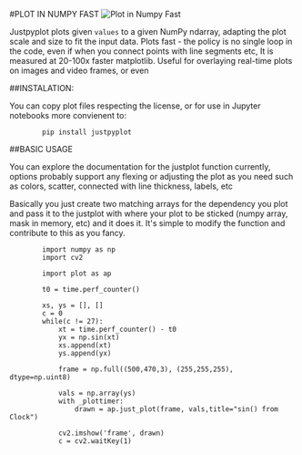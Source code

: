 #PLOT IN NUMPY FAST
![Plot in Numpy Fast](https://giphy.com/embed/Golhlo06fa2Q5EM0o5)

Justpyplot plots given `values` to a given NumPy ndarray, adapting
the plot scale and size to fit the input data.
Plots fast - the policy is no single loop in the code,
even if when you connect points with line segments etc,
It is measured at 20-100x faster matplotlib.
Useful for overlaying real-time plots on images and video frames, or
even 

##INSTALATION:

You can copy plot files respecting the license, or for use in Jupyter notebooks more convienent to:
```    
        pip install justpyplot
```
##BASIC USAGE

You can explore the documentation for the justplot function currently, options probably support any 
flexing or adjusting the plot as you need such as colors, scatter, connected with line thickness, labels, etc

Basically you just create two matching arrays for the dependency you plot and pass it to the justplot with where your plot to be sticked (numpy array, mask in memory, etc) and it does it.
It's simple to modify the function and contribute to this as you fancy.
```
        import numpy as np 
        import cv2

        import plot as ap

        t0 = time.perf_counter()

        xs, ys = [], []
        c = 0
        while(c != 27):
            xt = time.perf_counter() - t0
            yx = np.sin(xt)
            xs.append(xt)
            ys.append(yx)
            
            frame = np.full((500,470,3), (255,255,255), dtype=np.uint8)
            
            vals = np.array(ys)
            with _plottimer:
                drawn = ap.just_plot(frame, vals,title="sin() from Clock")
            
            cv2.imshow('frame', drawn)
            c = cv2.waitKey(1)
```